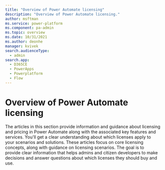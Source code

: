 ```yaml
---
title: "Overview of Power Automate licensing"
description: "Overview of Power Automate licensing."
author: msftman
ms.service: power-platform
ms.component: pa-admin
ms.topic: overview
ms.date: 10/31/2021
ms.author: deonhe
manager: kvivek
search.audienceType: 
  - admin
search.app:
  - D365CE
  - PowerApps
  - Powerplatform
  - Flow
---
```


# Overview of Power Automate licensing

The articles in this section provide information and guidance about licensing and pricing in Power Automate along with the associated key features and services. You'll get a clear understanding about which licenses apply to your scenarios and solutions. These articles focus on core licensing concepts, along with guidance on licensing scenarios. The goal is to provide clear information that helps admins and citizen developers to make decisions and answer questions about which licenses they should buy and use.

